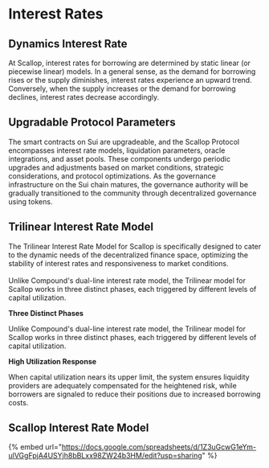 # Interest Rates

## Dynamics Interest Rate

At Scallop, interest rates for borrowing are determined by static linear (or piecewise linear) models. In a general sense, as the demand for borrowing rises or the supply diminishes, interest rates experience an upward trend. Conversely, when the supply increases or the demand for borrowing declines, interest rates decrease accordingly.

## Upgradable Protocol Parameters

The smart contracts on Sui are upgradeable, and the Scallop Protocol encompasses interest rate models, liquidation parameters, oracle integrations, and asset pools. These components undergo periodic upgrades and adjustments based on market conditions, strategic considerations, and protocol optimizations. As the governance infrastructure on the Sui chain matures, the governance authority will be gradually transitioned to the community through decentralized governance using tokens.

## Trilinear Interest Rate Model

The Trilinear Interest Rate Model for Scallop is specifically designed to cater to the dynamic needs of the decentralized finance space, optimizing the stability of interest rates and responsiveness to market conditions.\
\
Unlike Compound's dual-line interest rate model, the Trilinear model for Scallop works in three distinct phases, each triggered by different levels of capital utilization.

**Three Distinct Phases**

Unlike Compound's dual-line interest rate model, the Trilinear model for Scallop works in three distinct phases, each triggered by different levels of capital utilization.

**High Utilization Response**

When capital utilization nears its upper limit, the system ensures liquidity providers are adequately compensated for the heightened risk, while borrowers are signaled to reduce their positions due to increased borrowing costs.

## Scallop Interest Rate Model

{% embed url="https://docs.google.com/spreadsheets/d/1Z3uGcwG1eYm-ulVGgFpjA4USYjh8bBLxx98ZW24b3HM/edit?usp=sharing" %}
